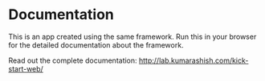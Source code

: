 # Documentation
This is an app created using the same framework. Run this in your browser for the detailed documentation about the framework.

Read out the complete documentation: http://lab.kumarashish.com/kick-start-web/